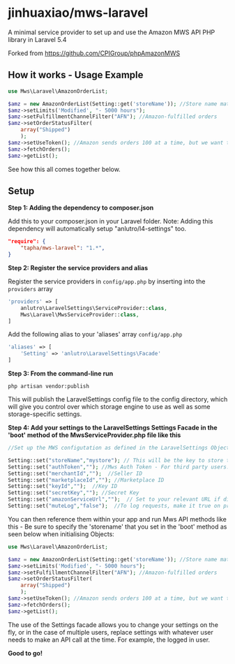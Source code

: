# jinhuaxiao/mws-laravel
A minimal service provider to set up and use the Amazon MWS API PHP library in Laravel 5.4

Forked from https://github.com/CPIGroup/phpAmazonMWS


## How it works - Usage Example

```php
use Mws\Laravel\AmazonOrderList;
```

```php
$amz = new AmazonOrderList(Setting::get('storeName')); //Store name matches the array key in the settings
$amz->setLimits('Modified', "- 5000 hours");
$amz->setFulfillmentChannelFilter("AFN"); //Amazon-fulfilled orders
$amz->setOrderStatusFilter(
    array("Shipped")
    ); 
$amz->setUseToken(); //Amazon sends orders 100 at a time, but we want them all
$amz->fetchOrders();
$amz->getList();
```

See how this all comes together below.

## Setup
**Step 1: Adding the dependency to composer.json**

Add this to your composer.json in your Laravel folder.
Note: Adding this dependency will automatically setup "anlutro/l4-settings" too.

```json
"require": {
    "tapha/mws-laravel": "1.*",
}
```

**Step 2: Register the service providers and alias**

Register the service providers in ```config/app.php``` by inserting into the ```providers``` array

```php
'providers' => [
	anlutro\LaravelSettings\ServiceProvider::class,
	Mws\Laravel\MwsServiceProvider::class,
]
```

Add the following alias to your 'aliases' array ```config/app.php```

```php
'aliases' => [
	'Setting' => 'anlutro\LaravelSettings\Facade'
]
```

**Step 3: From the command-line run**

```
php artisan vendor:publish
```

This will publish the LaravelSettings config file to the config directory, which will give you control over which storage engine to use as well as some storage-specific settings.

**Step 4: Add your settings to the LaravelSettings Settings Facade in the 'boot' method of the MwsServiceProvider.php file like this**

```php
//Set up the MWS configutation as defined in the LaravelSettings Object by app.

Setting::set("storeName","mystore"); // This will be the key to store the configuration, you pass this as an option to objects you instanstiate with setstore() 
Setting::set("authToken",""); //Mws Auth Token - For third party users.
Setting::set("merchantId","");  //Seller ID
Setting::set("marketplaceId",""); //Marketplace ID 
Setting::set("keyId","");  //Key ID
Setting::set("secretKey",""); //Secret Key 
Setting::set("amazonServiceUrl","");  // Set to your relevant URL if different from default
Setting::set("muteLog","false");  //To log requests, make it true on production to stop logging.
```

You can then reference them within your app and run Mws API methods like this - Be sure to specify the 'storename' that you set in the 'boot' method as seen below when initialising Objects: 

```php
use Mws\Laravel\AmazonOrderList;
```

```php
$amz = new AmazonOrderList(Setting::get('storeName')); //Store name matches the array key in the settings
$amz->setLimits('Modified', "- 5000 hours");
$amz->setFulfillmentChannelFilter("AFN"); //Amazon-fulfilled orders
$amz->setOrderStatusFilter(
    array("Shipped")
    ); 
$amz->setUseToken(); //Amazon sends orders 100 at a time, but we want them all
$amz->fetchOrders();
$amz->getList();
```

The use of the Settings facade allows you to change your settings on the fly, or in the case of multiple users, replace settings with whatever user needs to make an API call at the time. For example, the logged in user.

**Good to go!**

